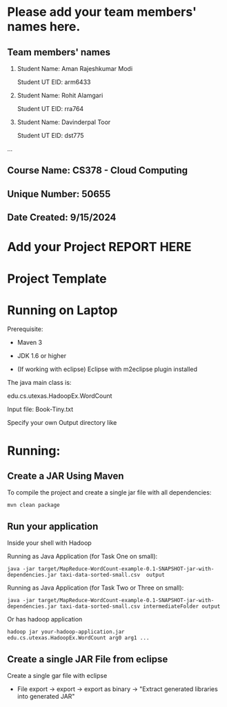 # Please add your team members' names here. 

## Team members' names

1. Student Name: Aman Rajeshkumar Modi

    Student UT EID: arm6433

2. Student Name: Rohit Alamgari

    Student UT EID: rra764

3. Student Name: Davinderpal Toor

    Student UT EID: dst775

 ...

##  Course Name: CS378 - Cloud Computing 

##  Unique Number: 50655

##  Date Created: 9/15/2024


# Add your Project REPORT HERE 


# Project Template

# Running on Laptop     ####

Prerequisite:

- Maven 3

- JDK 1.6 or higher

- (If working with eclipse) Eclipse with m2eclipse plugin installed


The java main class is:

edu.cs.utexas.HadoopEx.WordCount 

Input file:  Book-Tiny.txt  

Specify your own Output directory like 

# Running:




## Create a JAR Using Maven 

To compile the project and create a single jar file with all dependencies: 
	
```	mvn clean package ```


## Run your application
Inside your shell with Hadoop

Running as Java Application (for Task One on small):

```java -jar target/MapReduce-WordCount-example-0.1-SNAPSHOT-jar-with-dependencies.jar taxi-data-sorted-small.csv  output``` 

Running as Java Application (for Task Two or Three on small):

```java -jar target/MapReduce-WordCount-example-0.1-SNAPSHOT-jar-with-dependencies.jar taxi-data-sorted-small.csv intermediateFolder output``` 

Or has hadoop application

```hadoop jar your-hadoop-application.jar edu.cs.utexas.HadoopEx.WordCount arg0 arg1 ... ```



## Create a single JAR File from eclipse



Create a single gar file with eclipse 

*  File export -> export  -> export as binary ->  "Extract generated libraries into generated JAR"
